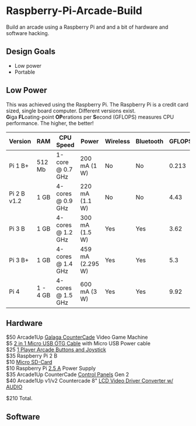 # Raspberry-Pi-Arcade-Build
Build an arcade using a Raspberry Pi and and a bit of hardware and software hacking.<br>

## Design Goals
- Low power
- Portable


## Low Power
This was achieved using the Raspberry Pi. The Raspberry Pi is a credit card sized, single board computer. Different versions exist.<br>
**G**iga **FL**oating-point **OP**erations per **S**econd (GFLOPS) measures CPU performance. The higher, the better! 


|Version|RAM |CPU Speed|Power|Wireless|Bluetooth|GFLOPS| 
|-------|----|---------|-----|--------|---------|------|
|Pi 1 B+|512 Mb|1-core @ 0.7 GHz|200 mA (1 W)|No|No|0.213|
|Pi 2 B v1.2 |1 GB|4-cores @ 0.9 GHz|220 mA (1.1 W)|No|No|4.43|   
|Pi 3 B |1 GB|4-cores @ 1.2 GHz|300 mA (1.5 W)|Yes|Yes|3.62|
|Pi 3 B+|1 GB|4-cores @ 1.4 GHz|459 mA (2.295 W)|Yes|Yes|5.3|
|Pi 4   |1 - 4 GB|4-cores @ 1.5 GHz|600 mA (3 W)|Yes|Yes|9.92|


## Hardware
$50 Arcade1Up [Galaga CounterCade](https://www.walmart.com/ip/Arcade1Up-Galaga-Countercade-Video-Game-Machine/311492502) Video Game Machine<br>
$5 [2 in 1 Micro USB OTG Cable](https://www.amazon.com/gp/product/B07ZF6KSTR) with Micro USB Power cable <br>
$25 [1 Player Arcade Buttons and Joystick](https://www.amazon.com/gp/product/B01M2X88QP) <br>
$35 Raspberry Pi 2 B <br>
$10 [Micro SD-Card](https://www.ebay.com/itm/154203782465) <br>
$10 Raspberry Pi [2.5 A](https://www.amazon.com/CanaKit-Raspberry-Supply-Adapter-Listed/dp/B00MARDJZ4) Power Supply <br>
$35 Arcade1Up CounterCade [Control Panels](https://www.tulsaarcades.com/store/p244/CounterCadeControlPanelGen2.html) Gen 2 <br>
$40 Arcade1Up v1/v2 Countercade 8" [LCD Video Driver Converter w/ AUDIO](https://www.ebay.com/itm/154203782465) <br>

$210 Total.

## Software
